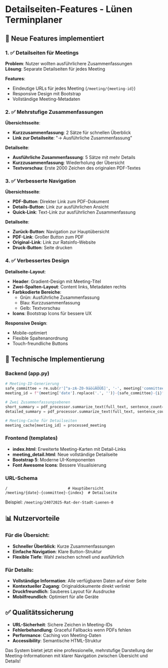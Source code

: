 # Detailseiten-Features - Lünen Terminplaner

## 🎯 Neue Features implementiert

### 1. ✅ Detailseiten für Meetings

**Problem**: Nutzer wollten ausführlichere Zusammenfassungen  
**Lösung**: Separate Detailseiten für jedes Meeting

**Features**:
- Eindeutige URLs für jedes Meeting (`/meeting/{meeting-id}`)
- Responsive Design mit Bootstrap
- Vollständige Meeting-Metadaten

### 2. ✅ Mehrstufige Zusammenfassungen

**Übersichtsseite**:
- **Kurzzusammenfassung**: 2 Sätze für schnellen Überblick
- **Link zur Detailseite**: "→ Ausführliche Zusammenfassung"

**Detailseite**:
- **Ausführliche Zusammenfassung**: 5 Sätze mit mehr Details
- **Kurzzusammenfassung**: Wiederholung der Übersicht
- **Textvorschau**: Erste 2000 Zeichen des originalen PDF-Textes

### 3. ✅ Verbesserte Navigation

**Übersichtsseite**:
- **PDF-Button**: Direkter Link zum PDF-Dokument
- **Details-Button**: Link zur ausführlichen Ansicht
- **Quick-Link**: Text-Link zur ausführlichen Zusammenfassung

**Detailseite**:
- **Zurück-Button**: Navigation zur Hauptübersicht
- **PDF-Link**: Großer Button zum PDF
- **Original-Link**: Link zur Ratsinfo-Website
- **Druck-Button**: Seite drucken

### 4. ✅ Verbessertes Design

**Detailseite-Layout**:
- **Header**: Gradient-Design mit Meeting-Titel
- **Zwei-Spalten-Layout**: Content links, Metadaten rechts
- **Farbkodierte Bereiche**: 
  - Grün: Ausführliche Zusammenfassung
  - Blau: Kurzzusammenfassung  
  - Gelb: Textvorschau
- **Icons**: Bootstrap Icons für bessere UX

**Responsive Design**:
- Mobile-optimiert
- Flexible Spaltenanordnung
- Touch-freundliche Buttons

## 🔧 Technische Implementierung

### Backend (app.py)
```python
# Meeting-ID-Generierung
safe_committee = re.sub(r'[^a-zA-Z0-9äöüÄÖÜß]', '-', meeting['committee'][:30])
meeting_id = f"{meeting['date'].replace('.', '')}-{safe_committee}-{i}"

# Zwei Zusammenfassungsebenen
short_summary = pdf_processor.summarize_text(full_text, sentence_count=2)
detailed_summary = pdf_processor.summarize_text(full_text, sentence_count=5)

# Meeting-Cache für Detailseiten
meeting_cache[meeting_id] = processed_meeting
```

### Frontend (templates)
- **index.html**: Erweiterte Meeting-Karten mit Detail-Links
- **meeting_detail.html**: Neue vollständige Detailseite
- **Bootstrap 5**: Moderne UI-Komponenten
- **Font Awesome Icons**: Bessere Visualisierung

### URL-Schema
```
/                           # Hauptübersicht
/meeting/{date}-{committee}-{index}  # Detailseite
```

Beispiel: `/meeting/24072025-Rat-der-Stadt-Luenen-0`

## 📊 Nutzervorteile

### Für die Übersicht:
- **Schneller Überblick**: Kurze Zusammenfassungen
- **Einfache Navigation**: Klare Button-Struktur
- **Flexible Tiefe**: Wahl zwischen schnell und ausführlich

### Für Details:
- **Vollständige Information**: Alle verfügbaren Daten auf einer Seite
- **Kontextueller Zugang**: Originaldokumente direkt verlinkt
- **Druckfreundlich**: Sauberes Layout für Ausdrucke
- **Mobilfreundlich**: Optimiert für alle Geräte

## ✅ Qualitätssicherung

- **URL-Sicherheit**: Sichere Zeichen in Meeting-IDs
- **Fehlerbehandlung**: Graceful Fallbacks wenn PDFs fehlen
- **Performance**: Caching von Meeting-Daten
- **Accessibility**: Semantische HTML-Struktur

Das System bietet jetzt eine professionelle, mehrstufige Darstellung der Meeting-Informationen mit klarer Navigation zwischen Übersicht und Details!